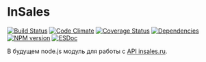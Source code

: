 InSales
============
[![Build Status](https://api.travis-ci.org/pomeo/node-insales.png)](http://travis-ci.org/pomeo/node-insales)
[![Code Climate](https://codeclimate.com/github/pomeo/node-insales.png)](https://codeclimate.com/github/pomeo/node-insales)
[![Coverage Status](https://img.shields.io/coveralls/pomeo/node-insales.svg)](https://coveralls.io/r/pomeo/node-insales)
[![Dependencies](https://david-dm.org/pomeo/node-insales.png)](https://david-dm.org/pomeo/node-insales)
[![NPM version](https://badge.fury.io/js/insales.svg)](http://badge.fury.io/js/insales)
[![ESDoc](https://pomeo.github.io/node-insales/badge.svg)](https://pomeo.github.io/node-insales)

В будущем node.js модуль для работы с [API insales.ru](https://wiki.insales.ru/wiki/%D0%9A%D0%BE%D0%BC%D0%B0%D0%BD%D0%B4%D1%8B_API).
